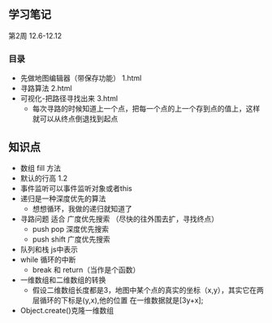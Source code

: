 ## 学习笔记
第2周 12.6-12.12

### 目录
- 先做地图编辑器（带保存功能） 1.html
- 寻路算法   2.html
- 可视化-把路径寻找出来    3.html
    - 每次寻路的时候知道上一个点，把每一个点的上一个存到点的值上，这样就可以从终点倒退找到起点


## 知识点
- 数组 fill 方法
- 默认的行高 1.2
- 事件监听可以事件监听对象或者this
- 递归是一种深度优先的算法
    - 想想循环，我做的递归就知道了
- 寻路问题 适合 广度优先搜索 （尽快的往外围去扩，寻找终点）
    - push pop 深度优先搜索
    - push shift 广度优先搜索
- 队列和栈 js中表示
- while 循环的中断
    - break 和 return（当作是个函数）
- 一维数组和二维数组的转换
    - 假设二维数组长度都是3，地图中某个点的真实的坐标（x,y），其实它在两层循环的下标是(y,x),他的位置 在一维数据就是[3y+x];
- Object.create()克隆一维数组
   